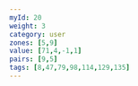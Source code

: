 ```yaml
---
myId: 20
weight: 3
category: user
zones: [5,9]
value: [71,4,-1,1]
pairs: [9,5]
tags: [8,47,79,98,114,129,135]
---
```

